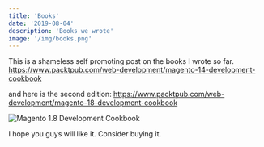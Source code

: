```yaml
---
title: 'Books'
date: '2019-08-04'
description: 'Books we wrote'
image: '/img/books.png'
---
```

This is a shameless self promoting post on the books I wrote so far. https://www.packtpub.com/web-development/magento-14-development-cookbook

and here is the second edition: https://www.packtpub.com/web-development/magento-18-development-cookbook

![Magento 1.8 Development Cookbook](/img/books2.png "Magento 1.8 Development Cookbook")

I hope you guys will like it. Consider buying it.
